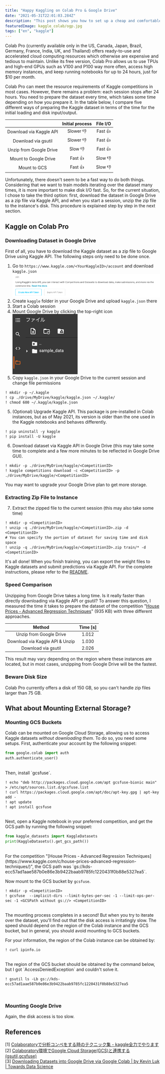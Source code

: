```yaml
---
title: "Happy Kaggling on Colab Pro & Google Drive"
date: "2021-05-31T22:01:03.284Z"
description: "This post shows you how to set up a cheap and comfortable computing environment for Kaggle using Colab Pro and Google Drive. Happy Kaggling!"
featuredImage: kaggle_colab/ogp.jpg
tags: ["en", "kaggle"]
---
```


Colab Pro (currently available only in the US, Canada, Japan, Brazil, Germany, France, India, UK, and Thailand) offers ready-to-use and accelerated cloud computing resources which otherwise are expensive and tedious to maintain. Unlike its free version, Colab Pro allows us to use TPUs and high-end GPUs such as V100 and P100 way more often, access high memory instances, and keep running notebooks for up to 24 hours, just for $10 per month. 

Colab Pro can meet the resource requirements of Kaggle competitions in most cases. However, there remains a problem: each session stops after 24 hours. You need to prepare the dataset every time, which takes some time depending on how you prepare it. In the table below, I compare five different ways of preparing the Kaggle dataset in terms of the time for the initial loading and disk input/output.

|                         | Initial process | File I/O |
| :---------------------: | :-------------: | :------: |
| Download via Kaggle API |    Slower 👎     |  Fast 👍  |
|   Download via gsutil   |    Slower 👎     |  Fast 👍  |
| Unzip from Google Drive |     Slow 👎      |  Fast 👍  |
|  Mount to Google Drive  |     Fast 👍      |  Slow 👎  |
|      Mount to GCS       |     Fast 👍      |  Slow 👎  |

Unfortunately, there doesn't seem to be a fast way to do both things. Considering that we want to train models iterating over the dataset many times, it is more important to make disk I/O fast. So, for the current situation, I chose to take the third option: first, download the dataset in Google Drive as a zip file via Kaggle API, and when you start a session, unzip the zip file to the instance's disk. This procedure is explained step by step in the next section.

## Kaggle on Colab Pro
### Downloading Dataset in Google Drive
First of all, you have to download the Kaggle dataset as a zip file to Google Drive using Kaggle API.
The following steps only need to be done once.

1. Go to `https://www.kaggle.com/<YourKaggleID>/account` and download `kaggle.json`  
![](2021-05-30-22-43-40.png)
2. Create `kaggle` folder in your Google Drive and upload `kaggle.json` there
3. Start a Colab session
4. Mount Google Drive by clicking the top-right icon  
![](2021-05-30-22-47-19.png)
5. Copy `kaggle.json` in your Google Drive to the current session and change file permissions
```
! mkdir -p ~/.kaggle
! cp ./drive/MyDrive/kaggle/kaggle.json ~/.kaggle/
! chmod 600 ~/.kaggle/kaggle.json
```
5. (Optional) Upgrade Kaggle API. This package is pre-installed in Colab instances, but as of May 2021, its version is older than the one used in the Kaggle notebooks and behaves differently.
```
! pip uninstall -y kaggle
! pip install -U kaggle
```
6. Download dataset via Kaggle API in Google Drive (this may take some time to complete and a few more minutes to be reflected in Google Drive GUI).
```
! mkdir -p ./drive/MyDrive/kaggle/<CompetitionID>
! kaggle competitions download -c <CompetitionID> -p ./drive/MyDrive/kaggle/<CompetitionID>
```

You may want to upgrade your Google Drive plan to get more storage.

### Extracting Zip File to Instance
7. Extract the zipped file to the current session (this may also take some time)
```shell
! mkdir -p <CompetitionID>
! unzip -q ./drive/MyDrive/kaggle/<CompetitionID>.zip -d <CompetitionID>
# You can specify the portion of dataset for saving time and disk space
! unzip -q ./drive/MyDrive/kaggle/<CompetitionID>.zip train/* -d <CompetitionID>
```

It's all done! When you finish training, you can export the weight files to Kaggle datasets and submit predictions via Kaggle API. For the complete instructions, please refer to the [README](https://github.com/Kaggle/kaggle-api).

### Speed Comparison
Unzipping from Google Drive takes a long time. Is it really faster than directly downloading via Kaggle API or gsutil? To answer this question, I measured the time it takes to prepare the dataset of the competition "[House Prices - Advanced Regression Techniques](https://www.kaggle.com/c/house-prices-advanced-regression-techniques/)" (935 KB) with three different approaches.

|             Method              | Time [s] |
| :-----------------------------: | :------: |
|     Unzip from Google Drive     |  1.012   |
| Download via Kaggle API & Unzip |  1.030   |
|       Download via gsutil       |  2.026   |

This result may vary depending on the region where these instances are located, but in most cases, unzipping from Google Drive will be the fastest.

### Beware Disk Size
Colab Pro currently offers a disk of 150 GB, so you can't handle zip files larger than 75 GB. 

## What about Mounting External Storage?
### Mounting GCS Buckets
Colab can be mounted on Google Cloud Storage, allowing us to access Kaggle datasets *without downloading them*. To do so, you need some setups. First, authenticate your account by the following snippet:

```python
from google.colab import auth
auth.authenticate_user()
```
</br>
Then, install `gcsfuse`.

```
! echo "deb http://packages.cloud.google.com/apt gcsfuse-bionic main" > /etc/apt/sources.list.d/gcsfuse.list
! curl https://packages.cloud.google.com/apt/doc/apt-key.gpg | apt-key add -
! apt update
! apt install gcsfuse
```
</br>
Next, open a Kaggle notebook in your preferred competition, and get the GCS path by running the following snippet:

```python
from kaggle_datasets import KaggleDatasets
print(KaggleDatasets().get_gcs_path())
```
</br>
For the competition "[House Prices - Advanced Regression Techniques](https://www.kaggle.com/c/house-prices-advanced-regression-techniques/)", the GCS path was `gs://kds-ecc57ad1aae587b0e86e3b9422baab9785fc1220431f0b88e5327ea5`.

Now mount to the GCS bucket by `gcsfuse`.

```
! mkdir -p <CompetitionID>
! gcsfuse  --implicit-dirs --limit-bytes-per-sec -1 --limit-ops-per-sec -1 <GCSPath without gs://> <CompetitionID>
```
</br>
The mounting process completes in a second! But when you try to iterate over the dataset, you'll find out that the disk access is irritatingly slow. The speed should depend on the region of the Colab instance and the GCS bucket, but in general, you should avoid mounting to GCS buckets.

For your information, the region of the Colab instance can be obtained by:

```
! curl ipinfo.io
```
</br>
The region of the GCS bucket should be obtained by the command below, but I got `AccessDeniedException` and couldn't solve it.

```
! gsutil ls -Lb gs://kds-ecc57ad1aae587b0e86e3b9422baab9785fc1220431f0b88e5327ea5
```
</br>

### Mounting Google Drive
Again, the disk access is too slow.


## References
[1] [Colaboratoryで分析コンペをする時のテクニック集 - kaggle全力でやります](https://www.currypurin.com/entry/2021/03/04/070000)  
[2] [Colaboratory環境でGoogle Cloud Storage(GCS)と連携する(gsutil,gcsfuse)](https://technodaifuku.blogspot.com/2020/09/colaboratorygoogle-cloud.html)  
[3] [Downloading Datasets into Google Drive via Google Colab | by Kevin Luk | Towards Data Science](https://towardsdatascience.com/downloading-datasets-into-google-drive-via-google-colab-bcb1b30b0166)